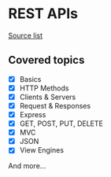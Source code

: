 # REST APIs

[Source list](../../Sources/README.md)

## Covered topics
- [x] Basics
- [x] HTTP Methods
- [x] Clients & Servers
- [x] Request & Responses
- [x] Express
- [x] GET, POST, PUT, DELETE
- [x] MVC
- [x] JSON
- [x] View Engines

And more...